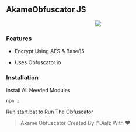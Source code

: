 ## AkameObfuscator JS

<p align="center">
  <img src="https://imgs.search.brave.com/R7U1WF1uiYKD-kpgpRfMc1WyDJgQZts2WRkQxFLsyrw/rs:fit:1200:1050:1/g:ce/aHR0cHM6Ly9jb21w/dXRlcmJhY2tncm91/bmRpbWFnZXMuY29t/L3dwLWNvbnRlbnQv/dXBsb2Fkcy8yMDIw/LzA3L0FrYW1lLWdh/LUtpbGwtMTc2LTE2/ODB4MTA1MC5qcGc">
</p>


### Features

- Encrypt Using AES & Base85

-  Uses Obfuscator.io


### Installation

Install All Needed Modules
```
npm i
```

Run start.bat to Run The Obfuscator


> Akame Obfuscator Created By !"Dialz With ❤️